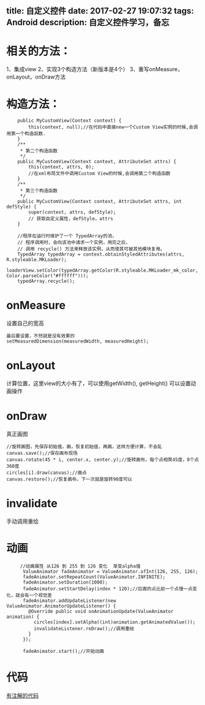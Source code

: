 title: 自定义控件
date: 2017-02-27 19:07:32
tags: Android
description: 自定义控件学习，备忘
---
# 相关的方法：
1、集成view
2、实现3个构造方法（新版本是4个）
3、重写onMeasure，onLayout，onDraw方法

# 构造方法：
```
    public MyCustomView(Context context) {
        this(context, null);//在代码中直接new一个Custom View实例的时候,会调用第一个构造函数.
    }
    /**
     * 第二个构造函数
     */
    public MyCustomView(Context context, AttributeSet attrs) {
        this(context, attrs, 0);
        //在xml布局文件中调用Custom View的时候,会调用第二个构造函数
    }
    /**
     * 第三个构造函数
     */
    public MyCustomView(Context context, AttributeSet attrs, int defStyle) {
        super(context, attrs, defStyle);
        // 获取自定义属性，defStyle，attrs
    }

    //程序在运行时维护了一个 TypedArray的池，
    // 程序调用时，会向该池中请求一个实例，用完之后，
    // 调用 recycle() 方法来释放该实例，从而使其可被其他模块复用。
    TypedArray typedArray = context.obtainStyledAttributes(attrs, R.styleable.MKLoader);
    loaderView.setColor(typedArray.getColor(R.styleable.MKLoader_mk_color, Color.parseColor("#ffffff")));
    typedArray.recycle();
```
<!--more-->

# onMeasure
设置自己的宽高
```
最后要设置，不然就是没有效果的   
setMeasuredDimension(measuredWidth, measuredHeight);
```
# onLayout
计算位置，这里view的大小有了，可以使用getWidth(), getHeight()
可以设置动画操作

# onDraw
真正画图
```
//旋转画图，先保存初始值，画，恢复初始值，再画，这样方便计算，不会乱
canvas.save();//保存画布现场
canvas.rotate(45 * i, center.x, center.y);//旋转画布，每个点相聚45度，8个点  360度
circles[i].draw(canvas);//画点
canvas.restore();//恢复画布，下一次就是旋转90度可以
```

# invalidate
手动调用重绘

# 动画
```
     //动画属性 从126 到 255 到 126 变化  渐变alpha值
      ValueAnimator fadeAnimator = ValueAnimator.ofInt(126, 255, 126);
      fadeAnimator.setRepeatCount(ValueAnimator.INFINITE);
      fadeAnimator.setDuration(1000);
      fadeAnimator.setStartDelay(index * 120);//后面的点比前一个点慢一点变化，就会有一个视觉差
      fadeAnimator.addUpdateListener(new ValueAnimator.AnimatorUpdateListener() {
        @Override public void onAnimationUpdate(ValueAnimator animation) {
          circles[index].setAlpha((int)animation.getAnimatedValue());
          invalidateListener.reDraw();//调用重绘
        }
      });

      fadeAnimator.start();//开始动画
```

# 代码
[有注解的代码](/jar/zdykj.zip)